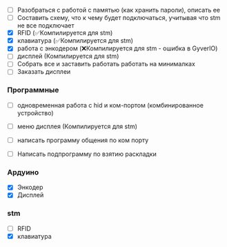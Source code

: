 - [ ] Разобраться с работой с памятью (как хранить пароли), описать ее
- [ ] Составить схему, что к чему будет подключаться, учитывая что stm не все подключает
- [x] RFID (✅Компилируется для stm)
- [x] клавиатура (✅Компилируется для stm)
- [x] работа с энкодером  (❌Компилируется для stm - ошибка в GyverIO)
- [ ] дисплей (Компилируется для stm)
- [ ] Собрать все и заставить работать работать на минималках
- [ ] Заказать дисплеи
### Программные 
- [ ] одновременная работа с hid и ком-портом (комбинированное устройство)  
- [ ] меню дисплея  (Компилируется для stm)
- [ ] написать программу общения по ком порту
- [ ] Написать подпрограмму по взятию раскладки



### **Ардуино**
- [x] Энкодер
- [x] Дисплей
### **stm**
- [ ] RFID
- [x] клавиатура